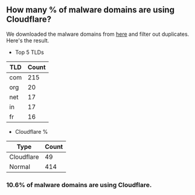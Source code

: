 ## How many % of malware domains are using Cloudflare?


We downloaded the malware domains from [here](https://urlhaus.abuse.ch) and filter out duplicates.
Here's the result.


[//]: # (start replacement)


- Top 5 TLDs

| TLD | Count |
| --- | --- |
| com | 215 |
| org | 20 |
| net | 17 |
| in | 17 |
| fr | 16 |


- Cloudflare %

| Type | Count |
| --- | --- |
| Cloudflare | 49 |
| Normal | 414 |


### 10.6% of malware domains are using Cloudflare.
